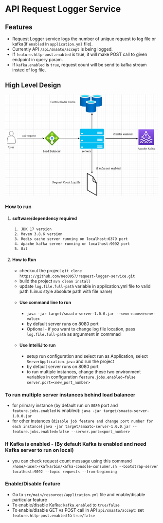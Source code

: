 # API Request Logger Service

## Features
- Request Logger service logs the number of unique request to log file or kafka(if `enabled` in  `application.yml` file).
- Currently API `/api/smaato/accept` is being logged.
- If `feature.http-post.enabled` is true, it will make POST call to given endpoint in query param.
- If `kafka.enabled` is `true`, request count will be send to kafka stream insted of log file.

## High Level Design

<img src=high-level-design.png/>

### How to run
1. #### software/dependency required
        1. JDK 17 version
        2. Maven 3.8.6 version
        3. Redis cache server running on localhost:6379 port
        4. Apache kafka server running on localhost:9092 port
        5. Git
2. #### How to Run
	- checkout the project `git clone https://github.com/neo0057/request-logger-service.git`
	- build the project `mvn clean install`
	- update `log.file.full-path` variable in application.yml file to valid path (Linux style absolute path with file name)
	- #### Use command line to run
		- `java -jar target/smaato-server-1.0.0.jar --<env-name>=<env-value>`
		- by default server runs on 8080 port
		- Optional - if you want to change log file location, pass `log.file.full-path` as argunment in commnad
	- #### Use IntelliJ to run
		- setup run configuration and select run as Application, select `ServerApplication.java` and run the project
		- by default server runs on 8080 port
		- to run multiple instances, change these two environment variables in configuration `feature.jobs.enabled=false` `server.port=<new_port_number>`

### To run multiple server instances behind load balancer
- for primary instance (by default run on ```8080``` port and ```feature.jobs.enabled``` is enabled): ```java -jar target/smaato-server-1.0.0.jar```
- for other instances (`disable job feature and change port number for each instance`)
        ```
        java -jar target/smaato-server-1.0.0.jar --feature.jobs.enabled=false --server.port=<port_number>
        ```
### If Kafka is enabled - (By default Kafka is enabled and need Kafka server to run on local)
- you can check request count message using this command `/home/<user>/kafka/bin/kafka-console-consumer.sh --bootstrap-server localhost:9092 --topic requests --from-beginning`
### Enable/Disable feature
- Go to `src/main/resources/application.yml` file and enable/disable particular feature
- To enable/disable Kafka: `kafka.enabled` to `true/false`
- To enable/disable GET vs POST call in API `api/smaato/accept`: set `feature.http-post.enabled` to `true/false`
